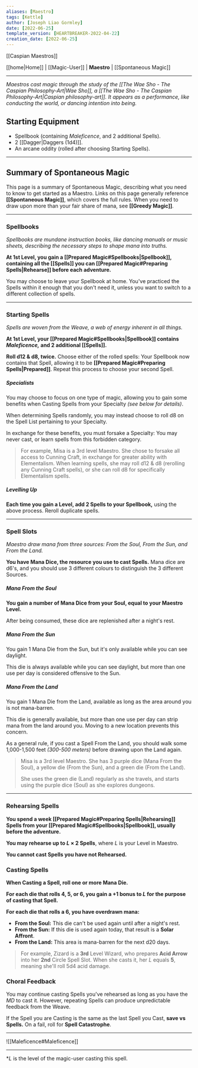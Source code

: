 ```yaml
---
aliases: [Maestro]
tags: [Kettle]
author: [Joseph Liao Gormley]
date: [2022-06-25]
template_version: [HEARTBREAKER-2022-04-22]
creation_date: [2022-06-25]
---
```

<!-- Home | Character Creation | --> [[Caspian Maestros]]
[[home|Home]] | [[Magic-User]] | **Maestro** | [[Spontaneous Magic]]
___
*Maestros cast magic through the study of the [[The Wae Sho - The Caspian Philosophy-Art|Wae Sho]], a [[The Wae Sho - The Caspian Philosophy-Art|Caspian philosophy-art]]. It appears as a performance, like conducting the world, or dancing intention into being.*

<!-- has taught them how to cast spells. Maestros are able to cast a greater number of increasingly powerful spells as they advance in arcane ability.*
-->
## Starting Equipment
- Spellbook (containing *Maleficence*, and 2 additional Spells).
- 2 [[Dagger|Daggers (1d4)]].
- An arcane oddity (rolled after choosing Starting Spells).
___
## Summary of Spontaneous Magic
This page is a summary of Spontaneous Magic, describing what you need to know to get started as a Maestro. Links on this page generally reference **[[Spontaneous Magic]]**, which covers the full rules. When you need to draw upon more than your fair share of mana, see **[[Greedy Magic]]**.
___
### Spellbooks
*Spellbooks are mundane instruction books, like dancing manuals or music sheets, describing the necessary steps to shape mana into truths.*

**At 1st Level, you gain a [[Prepared Magic#Spellbooks|Spellbook]], containing all the [[Spells]] you can [[Prepared Magic#Preparing Spells|Rehearse]] before each adventure.**

You may choose to leave your Spellbook at home. You've practiced the Spells within it enough that you don't need it, unless you want to switch to a different collection of spells.

___
### Starting Spells
*Spells are woven from the Weave, a web of energy inherent in all things.*

**At 1st Level, your [[Prepared Magic#Spellbooks|Spellbook]] contains *Maleficence,* and 2 additional [[Spells]].**

**Roll d12 & d8, twice.** Choose either of the rolled spells: Your Spellbook now contains that Spell, allowing it to be **[[Prepared Magic#Preparing Spells|Prepared]]**. Repeat this process to choose your second Spell.


##### Specialists
You may choose to focus on one type of magic, allowing you to gain some benefits when Casting Spells from your Specialty *(see below for details)*. 

When determining Spells randomly, you may instead choose to roll d8 on the Spell List pertaining to your Specialty.

In exchange for these benefits, you must forsake a Specialty: You may never cast, or learn spells from this forbidden category.

> For example, Misa is a 3rd level Maestro. She chose to forsake all access to Cunning Craft, in exchange for greater ability with Elementalism. When learning spells, she may roll d12 & d8 (rerolling any Cunning Craft spells), or she can roll d8 for specifically Elementalism spells.

##### Levelling Up
**Each time you gain a Level, add 2 Spells to your Spellbook,** using the above process. Reroll duplicate spells.

___
### Spell Slots
*Maestro draw mana from three sources: From the Soul, From the Sun, and From the Land.*

**You have Mana Dice, the resource you use to cast Spells.** Mana dice are d6's, and you should use 3 different colours to distinguish the 3 different Sources.

##### Mana From the Soul
**You gain a number of Mana Dice from your Soul, equal to your Maestro Level.**

After being consumed, these dice are replenished after a night's rest.

##### Mana From the Sun
You gain 1 Mana Die from the Sun, but it's only available while you can see daylight.

This die is always available while you can see daylight, but more than one use per day is considered offensive to the Sun.

##### Mana From the Land
You gain 1 Mana Die from the Land, available as long as the area around you is not mana-barren.

This die is generally available, but more than one use per day can strip mana from the land around you. Moving to a new location prevents this concern.

As a general rule, if you cast a Spell From the Land, you should walk some 1,000-1,500 feet *(300-500 meters)* before drawing upon the Land again.

> Misa is a 3rd level Maestro. She has 3 purple dice (Mana From the Soul), a yellow die (From the Sun), and a green die (From the Land).
> 
> She uses the green die (Land) regularly as she travels, and starts using the purple dice (Soul) as she explores dungeons.

___
### Rehearsing Spells
**You spend a week [[Prepared Magic#Preparing Spells|Rehearsing]] Spells from your [[Prepared Magic#Spellbooks|Spellbook]], usually before the adventure.**

**You may rehearse up to $L$ $\times$ 2 Spells**, where $L$ is your Level in Maestro.

**You cannot cast Spells you have not Rehearsed.**
### Casting Spells

**When Casting a Spell, roll one or more Mana Die.**

**For each die that rolls 4, 5, or 6, you gain a +1 bonus to $L$ for the purpose of casting that Spell.**

**For each die that rolls a 6, you have overdrawn mana:**
- **From the Soul:** This die can't be used again until after a night's rest.
- **From the Sun:** If this die is used again today, that result is a **Solar Affront**.
- **From the Land:** This area is mana-barren for the next d20 days.

> For example, Zizard is a **3rd** Level Wizard, who prepares **Acid Arrow** into her **2nd** Circle Spell Slot. When she casts it, her $L$ equals **5**, meaning she'll roll 5d4 acid damage.

### Choral Feedback
You may continue casting Spells you've rehearsed as long as you have the $MD$ to cast it. However, repeating Spells can produce unpredictable feedback from the Weave.

If the Spell you are Casting is the same as the last Spell you Cast, **save vs Spells.** On a fail, roll for **Spell Catastrophe**.

___

![[Maleficence#Maleficence]]
___
*$L$ is the level of the magic-user casting this spell.
<!--*See also:* 
*References:*
*Source:* -->
<!-- Sources, read more, links, etc. -->
<!-- *Source: Entry by [[Mike Maxin]].* -->
<!-- Leave an empty line at the end, otherwise Exporter complains. -->

